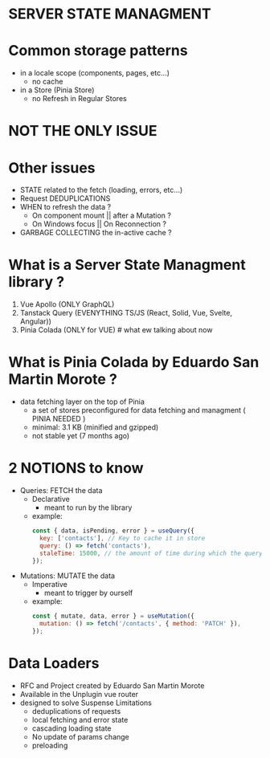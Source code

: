 # SERVER STATE MANAGMENT

# Common storage patterns

- in a locale scope (components, pages, etc...)
  - no cache
- in a Store (Pinia Store)
  - no Refresh in Regular Stores

# NOT THE ONLY ISSUE

# Other issues

- STATE related to the fetch (loading, errors, etc...)
- Request DEDUPLICATIONS
- WHEN to refresh the data ?
  - On component mount || after a Mutation ?
  - On Windows focus || On Reconnection ?
- GARBAGE COLLECTING the in-active cache ?

# What is a Server State Managment library ?

1. Vue Apollo (ONLY GraphQL)
2. Tanstack Query (EVENYTHING TS/JS (React, Solid, Vue, Svelte, Angular))
3. Pinia Colada (ONLY for VUE) # what ew talking about now

# What is Pinia Colada by Eduardo San Martin Morote ?

- data fetching layer on the top of Pinia
  - a set of stores preconfigured for data fetching and managment ( PINIA NEEDED )
  - minimal: 3.1 KB (minified and gzipped)
  - not stable yet (7 months ago)

# 2 NOTIONS to know

- Queries: FETCH the data
  - Declarative
    - meant to run by the library
  - example:
    ```javascript
    const { data, isPending, error } = useQuery({
      key: ['contacts'], // Key to cache it in store
      query: () => fetch('contacts'),
      staleTime: 15000, // the amount of time during which the query will considered valid
    });
    ```
- Mutations: MUTATE the data
  - Imperative
    - meant to trigger by ourself
  - example:
    ```javascript
    const { mutate, data, error } = useMutation({
      mutation: () => fetch('/contacts', { method: 'PATCH' }),
    });
    ```

# Data Loaders

- RFC and Project created by Eduardo San Martin Morote
- Available in the Unplugin vue router
- designed to solve Suspense Limitations
  - deduplications of requests
  - local fetching and error state
  - cascading loading state
  - No update of params change
  - preloading
